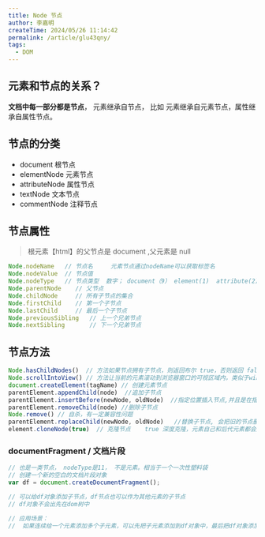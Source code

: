 ```yaml
---
title: Node 节点
author: 李嘉明
createTime: 2024/05/26 11:14:42
permalink: /article/glu43qny/
tags:
  - DOM
---
```


## 元素和节点的关系？

**文档中每一部分都是节点**， 元素继承自节点，
比如 元素继承自元素节点，属性继承自属性节点。


## 节点的分类

* document  根节点
* elementNode  元素节点  
* attributeNode  属性节点
* textNode  文本节点
* commentNode 注释节点

## 节点属性

> 根元素【html】的父节点是 document ,父元素是  null

```js
Node.nodeName   // 节点名     元素节点通过nodeName可以获取标签名
Node.nodeValue  // 节点值
Node.nodeType   // 节点类型  数字； document（9） element(1)  attribute(2)  text(3)   comment(8)
Node.parentNode    // 父节点
Node.childNode     // 所有子节点的集合
Node.firstChild    // 第一个子节点
Node.lastChild     // 最后一个子节点
Node.previousSibling   // 上一个兄弟节点
Node.nextSibling       // 下一个兄弟节点
```


## 节点方法

```js
Node.hasChildNodes()  // 方法如果节点拥有子节点，则返回布尔 true，否则返回 false。
Node.scrollIntoView() // 方法让当前的元素滚动到浏览器窗口的可视区域内，类似于window.scrollTo()方法
document.createElement(tagName) // 创建元素节点
parentElement.appendChild(node)  //追加子节点
parentElement.insertBefore(newNode, oldNode)  //指定位置插入节点,并且是在指定节点的前面插入
parentElement.removeChild(node) //删除子节点
Node.remove() // 自杀，有一定兼容性问题
parentElement.replaceChild(newNode, oldNode)   //替换子节点, 会把旧的节点删掉换成新的节点
element.cloneNode(true)  // 克隆节点	true 深度克隆，元素自己和后代元素都会克隆  | false (默认)  只克隆元素自己，不克隆后代元素
```


### documentFragment / 文档片段

```js
// 也是一类节点， nodeType是11， 不是元素。相当于一个一次性塑料袋
// 创建一个新的空白的文档片段对象
var df = document.createDocumentFragment();

// 可以给df对象添加子节点，df节点也可以作为其他元素的子节点
// df对象不会出先在dom树中

// 应用场景：
// 	如果连续给一个元素添加多个子元素，可以先把子元素添加到df对象中，最后把df对象添加到父元素中！ 减少浏览器渲染次数。
```
